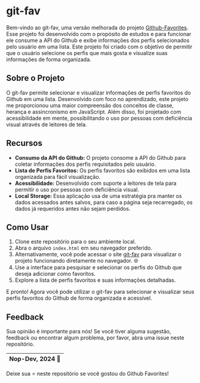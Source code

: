 # git-fav

Bem-vindo ao git-fav, uma versão melhorada do projeto [Github-Favorites](https://github.com/nop-dev/Github-Favorites). Esse projeto foi desenvolvido com o propósito de estudos e para funcionar ele consume a API do Github e exibe informações dos perfis selecionados pelo usuário em uma lista. Este projeto foi criado com o objetivo de permitir que o usuário selecione os perfis que mais gosta e visualize suas informações de forma organizada.

## Sobre o Projeto

O git-fav permite selecionar e visualizar informações de perfis favoritos do Github em uma lista. Desenvolvido com foco no aprendizado, este projeto me proporcionou uma maior compreensão dos conceitos de classe, herança e assincronismo em JavaScript. Além disso, foi projetado com acessibilidade em mente, possibilitando o uso por pessoas com deficiência visual através de leitores de tela.

## Recursos

- **Consumo da API do Github:** O projeto consome a API do Github para coletar informações dos perfis requisitados pelo usuário.
- **Lista de Perfis Favoritos:** Os perfis favoritos são exibidos em uma lista organizada para fácil visualização.
- **Acessibilidade:** Desenvolvido com suporte a leitores de tela para permitir o uso por pessoas com deficiência visual.
- **Local Storage:** Essa aplicação usa de uma estratégia pra manter os dados acessados antes salvos, para caso a página seja recarregado, os dados já requeridos antes não sejam perdidos.

## Como Usar

1. Clone este repositório para o seu ambiente local.
2. Abra o arquivo `index.html` em seu navegador preferido.
3. Alternativamente, você pode acessar o site [git-fav](https://nop-dev.github.io/git-fav/) para visualizar o projeto funcionando diretamente no navegador. 🌐
4. Use a interface para pesquisar e selecionar os perfis do Github que deseja adicionar como favoritos.
5. Explore a lista de perfis favoritos e suas informações detalhadas.

E pronto! Agora você pode utilizar o git-fav para selecionar e visualizar seus perfis favoritos do Github de forma organizada e acessível.

## Feedback

Sua opinião é importante para nós! Se você tiver alguma sugestão, feedback ou encontrar algum problema, por favor, abra uma issue neste repositório.

| Nop-Dev, 2024 :rocket: |
| --- |

Deixe sua ⭐️ neste repositório se você gostou do Github Favorites!
